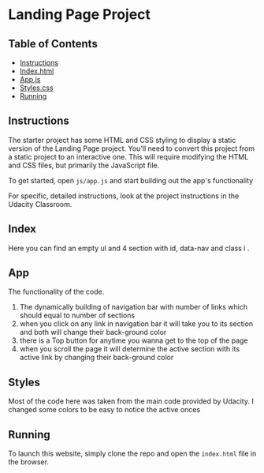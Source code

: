 # Landing Page Project

## Table of Contents

* [Instructions](#instructions)
* [Index.html](#index)
* [App.js](#app)
* [Styles.css](#style)
* [Running](#running)

## Instructions

The starter project has some HTML and CSS styling to display a static version of the Landing Page project. You'll need to convert this project from a static project to an interactive one. This will require modifying the HTML and CSS files, but primarily the JavaScript file.

To get started, open `js/app.js` and start building out the app's functionality

For specific, detailed instructions, look at the project instructions in the Udacity Classroom.

## Index
Here you can find an empty ul and 4 section with id, data-nav and class i .

## App
The functionality of the code. 
1) The dynamically building of navigation bar with number of links which should equal to number of sections
2) when you click on any link in navigation bar it will take you to its section and both will change their back-ground color
3) there is a Top button for anytime you wanna get to the top of the page
4) when you scroll the page it will determine the active section with its active link by changing their back-ground color

## Styles
Most of the code here was taken from the main code provided by Udacity. I changed some colors to be easy to notice the active onces

## Running
To launch this website, simply clone the repo and open the `index.html` file in the browser. 